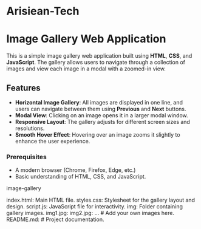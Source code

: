 # Arisiean-Tech
# Image Gallery Web Application

This is a simple image gallery web application built using **HTML**, **CSS**, and **JavaScript**. The gallery allows users to navigate through a collection of images and view each image in a modal with a zoomed-in view.

## Features

- **Horizontal Image Gallery**: All images are displayed in one line, and users can navigate between them using **Previous** and **Next** buttons.
- **Modal View**: Clicking on an image opens it in a larger modal window.
- **Responsive Layout**: The gallery adjusts for different screen sizes and resolutions.
- **Smooth Hover Effect**: Hovering over an image zooms it slightly to enhance the user experience.

### Prerequisites

- A modern browser (Chrome, Firefox, Edge, etc.)
- Basic understanding of HTML, CSS, and JavaScript.


image-gallery 

index.html:         Main HTML file.
 styles.css:         Stylesheet for the gallery layout and design.
 script.js:          JavaScript file for interactivity.
 img:               Folder containing gallery images.
   img1.jpg:
    img2.jpg:
   ...           # Add your own images here.
 README.md:         # Project documentation.

